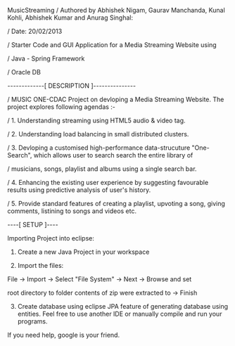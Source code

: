 MusicStreaming
/ Authored by Abhishek Nigam, Gaurav Manchanda, Kunal Kohli, Abhishek Kumar and Anurag Singhal:

/ Date: 20/02/2013

/ Starter Code and GUI Application for a Media Streaming Website using

/ Java - Spring Framework

/ Oracle DB

-------------[ DESCRIPTION ]---------------

/ MUSIC ONE-CDAC Project on devloping a Media Streaming Website. The project explores following agendas :-

/ 1. Understanding streaming using HTML5 audio & video tag.

/ 2. Understanding load balancing in small distributed clusters.

/ 3. Devloping a customised high-performance data-strucuture "One-Search", which allows user to search search the entire library of

/ musicians, songs, playlist and albums using a single search bar.

/ 4. Enhancing the existing user experience by suggesting favourable results using predictive analysis of user's history.

/ 5. Provide standard features of creating a playlist, upvoting a song, giving comments, listining to songs and videos etc.

----[ SETUP ]----

Importing Project into eclipse:

1. Create a new Java Project in your workspace

2. Import the files:

  File -> Import -> Select "File System" -> Next -> Browse and set 

  root directory to folder contents of zip were extracted to -> Finish

   3. Create database using eclipse JPA feature of generating database using entities.
Feel free to use another IDE or manually compile and run your programs.

If you need help, google is your friend.
